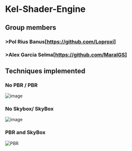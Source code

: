 # Kel-Shader-Engine
## Group members
### >Pol Rius Banus[https://github.com/Loproxi]
### >Alex Garcia Selma[https://github.com/MaralGS]

## Techniques implemented

### No PBR / PBR
![image](https://github.com/PBReando/Kel-Shader-Engine/assets/79161220/3cbe373f-8a8e-4141-99c3-53928c803775)

### No Skybox/ SkyBox

![image](https://github.com/PBReando/Kel-Shader-Engine/assets/79161220/546d26cf-fd10-46ee-a470-774a0d6e8035)

### PBR and SkyBox
![PBR](https://github.com/PBReando/Kel-Shader-Engine/assets/79161220/31c9ce66-6339-4182-a795-df5242c73485)
